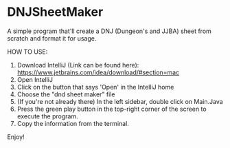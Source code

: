 # DNJSheetMaker
A simple program that'll create a DNJ (Dungeon's and JJBA) sheet from scratch and format it for usage.

HOW TO USE:
1. Download IntelliJ (Link can be found here): https://www.jetbrains.com/idea/download/#section=mac
2. Open IntelliJ
3. Click on the button that says 'Open' in the IntelliJ home
4. Choose the "dnd sheet maker" file
5. (If you're not already there) In the left sidebar, double click on Main.Java
6. Press the green play button in the top-right corner of the screen to execute the program.
7. Copy the information from the terminal.

Enjoy!
